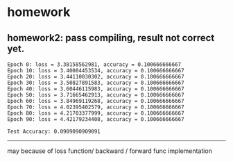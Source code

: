 # homework
homework2: pass compiling, result not correct yet.
----------
```
Epoch 0: loss = 3.38158562981, accuracy = 0.100666666667
Epoch 10: loss = 3.40004453534, accuracy = 0.100666666667
Epoch 20: loss = 3.44110030302, accuracy = 0.100666666667
Epoch 30: loss = 3.50827891583, accuracy = 0.100666666667
Epoch 40: loss = 3.60446115983, accuracy = 0.100666666667
Epoch 50: loss = 3.71665462913, accuracy = 0.100666666667
Epoch 60: loss = 3.84969119268, accuracy = 0.100666666667
Epoch 70: loss = 4.02395402579, accuracy = 0.100666666667
Epoch 80: loss = 4.21703377999, accuracy = 0.100666666667
Epoch 90: loss = 4.42179234408, accuracy = 0.100666666667

Test Accuracy: 0.0909090909091
```
------
may because of loss function/ backward / forward func implementation
